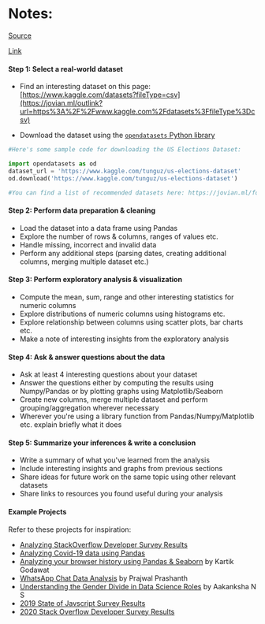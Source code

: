 # Notes:

[Source](https://jovian.ml/learn/data-analysis-with-python-zero-to-pandas)

[Link](https://jovian.ml/aakashns/zerotopandas-course-project-starter)

#### Step 1: Select a real-world dataset

* Find an interesting dataset on this page: [https://www.kaggle.com/datasets?fileType=csv](https://jovian.ml/outlink?url=https%3A%2F%2Fwww.kaggle.com%2Fdatasets%3FfileType%3Dcsv)

* Download the dataset using the [`opendatasets` Python library](https://jovian.ml/outlink?url=https%3A%2F%2Fgithub.com%2FJovianML%2Fopendatasets%23opendatasets)

```python
#Here's some sample code for downloading the US Elections Dataset:

import opendatasets as od
dataset_url = 'https://www.kaggle.com/tunguz/us-elections-dataset'
od.download('https://www.kaggle.com/tunguz/us-elections-dataset')

#You can find a list of recommended datasets here: https://jovian.ml/forum/t/recommended-datasets-for-course-project/11711
```

#### Step 2: Perform data preparation & cleaning

- Load the dataset into a data frame using Pandas
- Explore the number of rows & columns, ranges of values etc.
- Handle missing, incorrect and invalid data
- Perform any additional steps (parsing dates, creating additional columns, merging multiple dataset etc.)

#### Step 3: Perform exploratory analysis & visualization

- Compute the mean, sum, range and other interesting statistics for numeric columns
- Explore distributions of numeric columns using histograms etc.
- Explore relationship between columns using scatter plots, bar charts etc.
- Make a note of interesting insights from the exploratory analysis

#### Step 4: Ask & answer questions about the data

- Ask at least 4 interesting questions about your dataset
- Answer the questions either by computing the results using Numpy/Pandas or by plotting graphs using Matplotlib/Seaborn
- Create new columns, merge multiple dataset and perform grouping/aggregation wherever necessary
- Wherever you're using a library function from Pandas/Numpy/Matplotlib etc. explain briefly what it does

#### Step 5: Summarize your inferences & write a conclusion

- Write a summary of what you've learned from the analysis
- Include interesting insights and graphs from previous sections
- Share ideas for future work on the same topic using other relevant datasets
- Share links to resources you found useful during your analysis

#### Example Projects

Refer to these projects for inspiration:

- [Analyzing StackOverflow Developer Survey Results](https://jovian.ml/aakashns/python-eda-stackoverflow-survey)
- [Analyzing Covid-19 data using Pandas](https://jovian.ml/aakashns/python-pandas-data-analysis)
- [Analyzing your browser history using Pandas & Seaborn](https://jovian.ml/outlink?url=https%3A%2F%2Fmedium.com%2Ffree-code-camp%2Funderstanding-my-browsing-pattern-using-pandas-and-seaborn-162b97e33e51) by Kartik Godawat
- [WhatsApp Chat Data Analysis](https://jovian.ml/PrajwalPrashanth/whatsapp-chat-data-analysis) by Prajwal Prashanth
- [Understanding the Gender Divide in Data Science Roles](https://jovian.ml/outlink?url=https%3A%2F%2Fmedium.com%2Fdatadriveninvestor%2Fexploratory-data-analysis-eda-understanding-the-gender-divide-in-data-science-roles-9faa5da44f5b) by Aakanksha N S
- [2019 State of Javscript Survey Results](https://jovian.ml/outlink?url=https%3A%2F%2F2019.stateofjs.com%2Fdemographics%2F)
- [2020 Stack Overflow Developer Survey Results](https://jovian.ml/outlink?url=https%3A%2F%2Finsights.stackoverflow.com%2Fsurvey%2F2020)